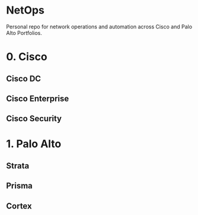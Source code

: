 # NetOps
Personal repo for network operations and automation across Cisco and Palo Alto Portfolios.

# 0. Cisco
## Cisco DC
## Cisco Enterprise
## Cisco Security

# 1. Palo Alto 
## Strata
## Prisma
## Cortex